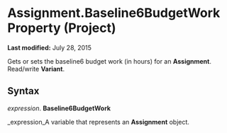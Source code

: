 
# Assignment.Baseline6BudgetWork Property (Project)

 **Last modified:** July 28, 2015

Gets or sets the baseline6 budget work (in hours) for an  **Assignment**. Read/write  **Variant**.

## Syntax

 _expression_. **Baseline6BudgetWork**

 _expression_A variable that represents an  **Assignment** object.

